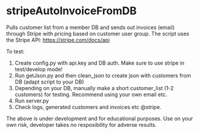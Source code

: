 # stripeAutoInvoiceFromDB
Pulls customer list from a member DB and sends out invoices (email) through Stripe with pricing based on customer user group.
The script uses the Stripe API: https://stripe.com/docs/api

To test:

1) Create config.py with api.key and DB auth. Make sure to use stripe in test/develop mode!
2) Run getJson.py and then clean_json to create json with customers from DB (adapt script to your DB)
3) Depending on your DB, manually make a short customer_list (1-2 customers) for testing. Recommend using your own email etc.
4) Run server.py
5) Check logs, generated customers and invoices etc @stripe.

The above is under development and for educational purposes. Use on your own risk, developer takes no resposibility for adverse results.
